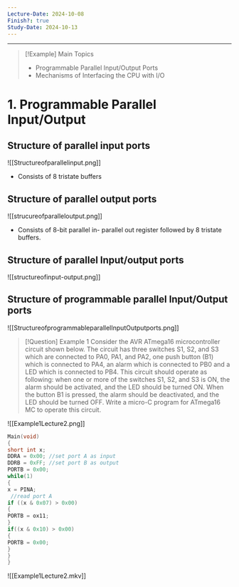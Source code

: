 ```yaml
---
Lecture-Date: 2024-10-08
Finish?: true
Study-Date: 2024-10-13
---
```

---
>[!Example] Main Topics
> - Programmable Parallel Input/Output Ports
> - Mechanisms of Interfacing the CPU with I/O 

# 1. Programmable Parallel Input/Output


## Structure of parallel input ports 

![[Structureofparallelinput.png]]

- Consists of 8  tristate buffers 

## Structure of parallel output ports 

![[strucureofparalleloutput.png]]

- Consists of 8-bit parallel in- parallel out register followed by 8 tristate buffers.

## Structure of parallel Input/output ports 

![[structureofinput-output.png]]


## Structure of programmable parallel Input/Output ports 

![[StructureofprogrammableparallelInputOutputports.png]]


>[!Question] Example 1
> Consider the AVR ATmega16 microcontroller circuit shown below. The circuit
has three switches S1, S2, and S3 which are connected to PA0, PA1, and PA2,
one push button (B1) which is connected to PA4, an alarm which is connected
to PB0 and a LED which is connected to PB4. This circuit should operate as
following: when one or more of the switches S1, S2, and S3 is ON, the alarm
should be activated, and the LED should be turned ON. When the button B1 is
pressed, the alarm should be deactivated, and the LED should be turned OFF.
Write a micro-C program for ATmega16 MC to operate this circuit.


![[Example1Lecture2.png]]

```c
Main(void)
{
short int x;
DDRA = 0x00; //set port A as input
DDRB = 0xFF; //set port B as output
PORTB = 0x00;
while(1)
{
x = PINA;
 //read port A
if ((x & 0x07) > 0x00)
{
PORTB = ox11;
}
if((x & 0x10) > 0x00)
{
PORTB = 0x00;
}
}
}
```

![[Example1Lecture2.mkv]]


